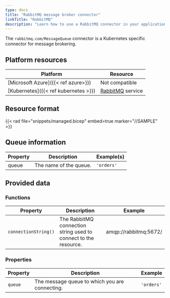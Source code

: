 ```yaml
---
type: docs
title: "RabbitMQ message broker connector"
linkTitle: "RabbitMQ"
description: "Learn how to use a RabbitMQ connector in your application"
---
```


The `rabbitmq.com/MessageQueue` connector is a Kubernetes specific connector for message brokering.

## Platform resources

| Platform | Resource |
|----------|----------|
| [Microsoft Azure]({{< ref azure>}}) | Not compatible |
| [Kubernetes]({{< ref kubernetes >}}) | [RabbitMQ](https://hub.docker.com/_/rabbitmq/) service |

## Resource format

{{< rad file="snippets/managed.bicep" embed=true marker="//SAMPLE" >}}

## Queue information

| Property | Description | Example(s) |
|----------|-------------|---------|
| queue | The name of the queue. | `'orders'` |

## Provided data

### Functions

| Property | Description | Example |
|----------|-------------|---------|
| `connectionString()` | The RabbitMQ connection string used to connect to the resource. | amqp://rabbitmq:5672/ |

### Properties

| Property | Description | Example |
|----------|-------------|---------|
| `queue` | The message queue to which you are connecting. | `'orders'`
